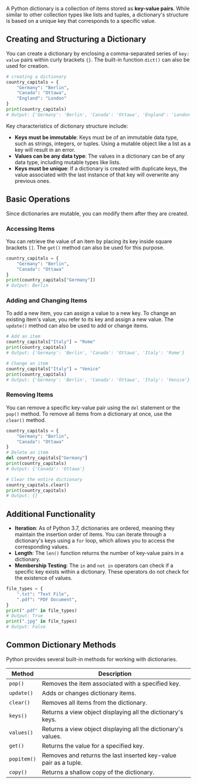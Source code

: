 A Python dictionary is a collection of items stored as **key-value pairs**. While similar to other collection types like lists and tuples, a dictionary's structure is based on a unique key that corresponds to a specific value.

## Creating and Structuring a Dictionary

You can create a dictionary by enclosing a comma-separated series of `key: value` pairs within curly brackets `{}`. The built-in function `dict()` can also be used for creation.

```python
# creating a dictionary
country_capitals = {
    "Germany": "Berlin",
    "Canada": "Ottawa",
    "England": "London"
}
print(country_capitals)
# Output: {'Germany': 'Berlin', 'Canada': 'Ottawa', 'England': 'London'}
```

Key characteristics of dictionary structure include:

- **Keys must be immutable**: Keys must be of an immutable data type, such as strings, integers, or tuples. Using a mutable object like a list as a key will result in an error.
- **Values can be any data type**: The values in a dictionary can be of any data type, including mutable types like lists.
- **Keys must be unique**: If a dictionary is created with duplicate keys, the value associated with the last instance of that key will overwrite any previous ones.

## Basic Operations

Since dictionaries are mutable, you can modify them after they are created.

### Accessing Items
You can retrieve the value of an item by placing its key inside square brackets `[]`. The `get()` method can also be used for this purpose.

```python
country_capitals = {
    "Germany": "Berlin",
    "Canada": "Ottawa"
}
print(country_capitals["Germany"])
# Output: Berlin
```

### Adding and Changing Items
To add a new item, you can assign a value to a new key. To change an existing item's value, you refer to its key and assign a new value. The `update()` method can also be used to add or change items.

```python
# Add an item
country_capitals["Italy"] = "Rome"
print(country_capitals)
# Output: {'Germany': 'Berlin', 'Canada': 'Ottawa', 'Italy': 'Rome'}

# Change an item
country_capitals["Italy"] = "Venice"
print(country_capitals)
# Output: {'Germany': 'Berlin', 'Canada': 'Ottawa', 'Italy': 'Venice'}
```

### Removing Items
You can remove a specific key-value pair using the `del` statement or the `pop()` method. To remove all items from a dictionary at once, use the `clear()` method.

```python
country_capitals = {
    "Germany": "Berlin",
    "Canada": "Ottawa"
}
# Delete an item
del country_capitals["Germany"]
print(country_capitals)
# Output: {'Canada': 'Ottawa'}

# Clear the entire dictionary
country_capitals.clear()
print(country_capitals)
# Output: {}
```

## Additional Functionality

- **Iteration**: As of Python 3.7, dictionaries are ordered, meaning they maintain the insertion order of items. You can iterate through a dictionary's keys using a `for` loop, which allows you to access the corresponding values.
- **Length**: The `len()` function returns the number of key-value pairs in a dictionary.
- **Membership Testing**: The `in` and `not in` operators can check if a specific key exists within a dictionary. These operators do not check for the existence of values.

```python
file_types = {
    ".txt": "Text File",
    ".pdf": "PDF Document",
}
print(".pdf" in file_types)
# Output: True
print(".jpg" in file_types)
# Output: False
```

## Common Dictionary Methods

Python provides several built-in methods for working with dictionaries.

| Method | Description |
|---|---|
| `pop()` | Removes the item associated with a specified key. |
| `update()` | Adds or changes dictionary items. |
| `clear()` | Removes all items from the dictionary. |
| `keys()` | Returns a view object displaying all the dictionary's keys. |
| `values()` | Returns a view object displaying all the dictionary's values. |
| `get()` | Returns the value for a specified key. |
| `popitem()` | Removes and returns the last inserted key-value pair as a tuple. |
| `copy()` | Returns a shallow copy of the dictionary. |
